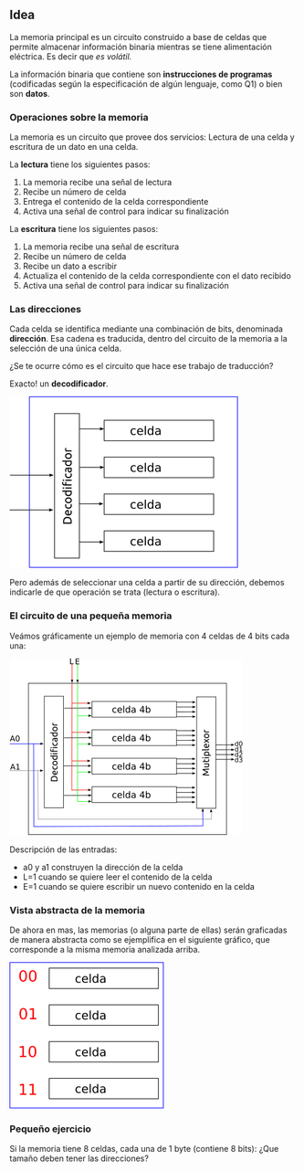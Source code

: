 ## Idea

La memoria principal es un circuito construido a base de celdas que permite almacenar información binaria mientras se tiene alimentación eléctrica. Es decir que **es volátil*.*

La información binaria que contiene son **instrucciones de programas** (codificadas según la especificación de algún lenguaje, como Q1) o bien son **datos**.

### Operaciones sobre la memoria

La memoria es un circuito que provee dos servicios: Lectura de una celda y escritura de un dato en una celda.

La **lectura** tiene los siguientes pasos:

1. La memoria recibe una señal de lectura
2. Recibe un número de celda
3. Entrega el contenido de la celda correspondiente
4. Activa una señal de control para indicar su finalización

La **escritura** tiene los siguientes pasos:

1. La memoria recibe una señal de escritura
2. Recibe  un número de celda
3. Recibe un dato a escribir
4. Actualiza el contenido de la celda correspondiente con el dato recibido
5. Activa una señal de control para indicar su finalización


### Las direcciones

Cada celda se identifica mediante una combinación de bits, denominada **dirección**. Esa cadena es traducida, dentro del circuito de la memoria a la selección de una única celda. 

¿Se te ocurre cómo es el circuito que hace ese trabajo de traducción?


Exacto! un **decodificador**.

![direccion-activacion.png](https://raw.githubusercontent.com/Orga-UNQ/mumuki-guia-qsim-memoria-buses-y-q-2/master/images/direccion-activacion.png "traduccion de la dirección a la elección de una celda")

Pero además de seleccionar una celda a partir de su dirección, debemos indicarle de que operación se trata (lectura o escritura).


### El circuito de una pequeña memoria

Veámos gráficamente un ejemplo de memoria con 4 celdas de 4 bits cada una:

![Circuito de una memoria de 4 celdas y 4 bits por celda](https://github.com/Orga-UNQ/mumuki-guia-qsim-memoria-buses-y-q-2/blob/master/images/memoria4x4.png?raw=true "memoria 4x4")

Descripción de las entradas:

* a0 y a1 construyen la dirección de la celda 
* L=1 cuando se quiere leer el contenido de la celda
* E=1 cuando se quiere escribir un nuevo contenido en la celda 

### Vista abstracta de la memoria

De ahora en mas, las memorias (o alguna parte de ellas) serán graficadas de manera abstracta como se ejemplifica en el siguiente gráfico, que corresponde a la misma memoria analizada arriba.

![Memoria abstracta](https://raw.githubusercontent.com/Orga-UNQ/mumuki-guia-qsim-memoria-buses-y-q-2/master/images/memoria-abstracta.png "memoria abstracta")


### Pequeño ejercicio

 Si la memoria tiene 8 celdas, cada una de 1 byte (contiene 8 bits): ¿Que tamaño deben tener las direcciones?